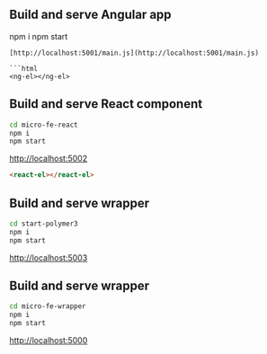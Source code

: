 ## Build and serve Angular app
npm i
npm start
```
[http://localhost:5001/main.js](http://localhost:5001/main.js)

```html
<ng-el></ng-el>
```

## Build and serve React component

```sh
cd micro-fe-react
npm i
npm start
```
[http://localhost:5002](http://localhost:5002)


```html
<react-el></react-el>
```

## Build and serve wrapper

```sh
cd start-polymer3
npm i
npm start
```
[http://localhost:5003](http://localhost:5003)

## Build and serve wrapper

```sh
cd micro-fe-wrapper
npm i
npm start
```
[http://localhost:5000](http://localhost:5000)
